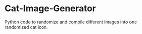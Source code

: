 # Cat-Image-Generator
Python code to randomize and compile different images into one randomized cat icon.

